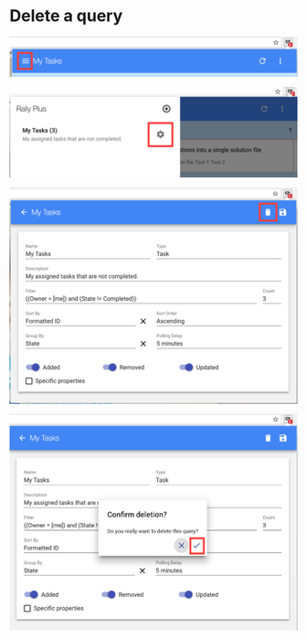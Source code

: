 # Delete a query

![Query Editor](/images/rally-plus-toggle.png)

![Query Editor](/images/rally-plus-configure-query.png)

![Query Editor](/images/rally-plus-delete-query.png)

![Query Editor](/images/rally-plus-delete-query-2.png)